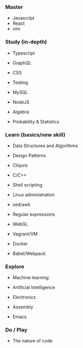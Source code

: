 ### Master

- Javascript
- React
- vim

### Study (in-depth)

- Typescript
- GraphQL
- CSS
- Testing
- MySQL
- NodeJS

- Algebra
- Probability & Statistics

### Learn (basics/new skill)

- Data Structures and Algorithms
- Design Patterns  

- Clojure
- C/C++  

- Shell scripting
- Linux administration
- sed/awk
- Regular expressions
- WebGL

- Vagrant/VM
- Docker
- Babel/Webpack

### Explore

- Machine learning
- Artificial Intelligence
- Electronics
- Assembly  

- Emacs

### Do / Play

- The nature of code
